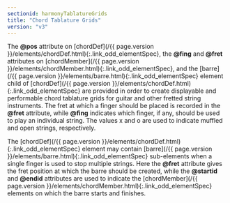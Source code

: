 ```yaml
---
sectionid: harmonyTablatureGrids
title: "Chord Tablature Grids"
version: "v3"
---
```




The **@pos** attribute on [chordDef](/{{ page.version }}/elements/chordDef.html){:.link_odd_elementSpec}, the **@fing** and
**@fret** attributes on [chordMember](/{{ page.version }}/elements/chordMember.html){:.link_odd_elementSpec}, and the [barre](/{{ page.version }}/elements/barre.html){:.link_odd_elementSpec} element child of [chordDef](/{{ page.version }}/elements/chordDef.html){:.link_odd_elementSpec} are provided in order to
create displayable and performable chord tablature grids for guitar and other fretted
string
instruments. The fret at which a finger should be placed is recorded in the **@fret**
attribute, while **@fing** indicates which finger, if any, should be used to play an
individual string. The values <span class="q">x</span> and 
<span class="q">o</span> are used to indicate muffled and open
strings, respectively.

The [chordDef](/{{ page.version }}/elements/chordDef.html){:.link_odd_elementSpec} element may contain [barre](/{{ page.version }}/elements/barre.html){:.link_odd_elementSpec}
sub-elements when a single finger is used to stop multiple strings. Here the **@fret**
attribute gives the fret position at which the barre should be created, while the
**@startid** and **@endid** attributes are used to indicate the [chordMember](/{{ page.version }}/elements/chordMember.html){:.link_odd_elementSpec} elements on which the barre starts and finishes.



